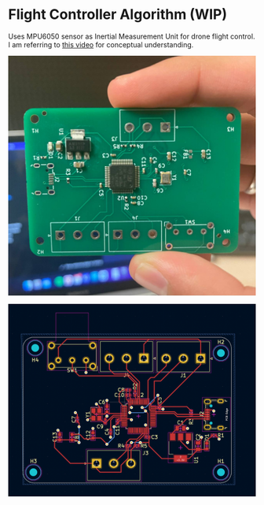 # Flight Controller Algorithm (WIP)

Uses MPU6050 sensor as Inertial Measurement Unit for drone flight control. I am referring to [this video](https://youtu.be/CHSYgLfhwUo) for conceptual understanding.

![Flight Controller PCB](printed.jpg)

![v1.0](kicadpcb.png)